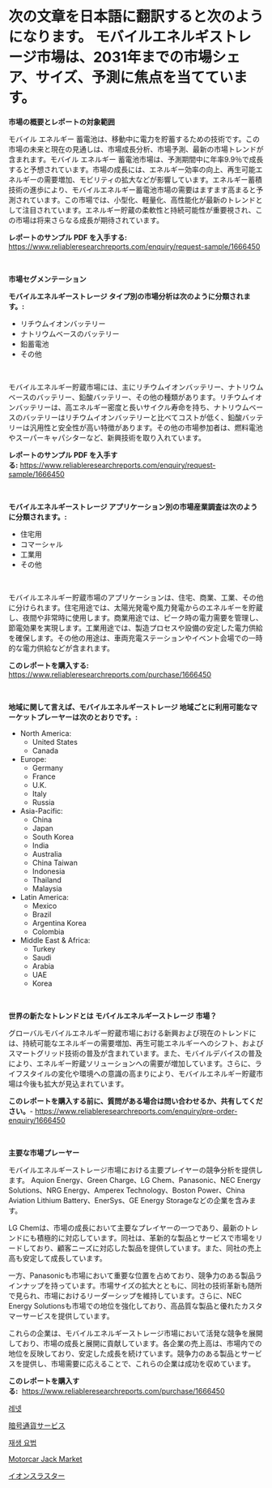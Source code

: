 <p><h1>次の文章を日本語に翻訳すると次のようになります。 モバイルエネルギストレージ市場は、2031年までの市場シェア、サイズ、予測に焦点を当てています。</h1></p><p><strong>市場の概要とレポートの対象範囲</strong></p>
<p><p>モバイル エネルギー 蓄電池は、移動中に電力を貯蓄するための技術です。この市場の未来と現在の見通しは、市場成長分析、市場予測、最新の市場トレンドが含まれます。モバイル エネルギー 蓄電池市場は、予測期間中に年率9.9％で成長すると予想されています。市場の成長には、エネルギー効率の向上、再生可能エネルギーの需要増加、モビリティの拡大などが影響しています。エネルギー蓄積技術の進歩により、モバイルエネルギー蓄電池市場の需要はますます高まると予測されています。この市場では、小型化、軽量化、高性能化が最新のトレンドとして注目されています。エネルギー貯蔵の柔軟性と持続可能性が重要視され、この市場は将来さらなる成長が期待されています。</p></p>
<p><strong>レポートのサンプル PDF を入手する:</strong> <a href="https://www.reliableresearchreports.com/enquiry/request-sample/1666450">https://www.reliableresearchreports.com/enquiry/request-sample/1666450</a></p>
<p>&nbsp;</p>
<p><strong>市場セグメンテーション</strong></p>
<p><strong>モバイルエネルギーストレージ タイプ別の市場分析は次のように分類されます。:</strong></p>
<p><ul><li>リチウムイオンバッテリー</li><li>ナトリウムベースのバッテリー</li><li>鉛蓄電池</li><li>その他</li></ul></p>
<p>&nbsp;</p>
<p><p>モバイルエネルギー貯蔵市場には、主にリチウムイオンバッテリー、ナトリウムベースのバッテリー、鉛酸バッテリー、その他の種類があります。リチウムイオンバッテリーは、高エネルギー密度と長いサイクル寿命を持ち、ナトリウムベースのバッテリーはリチウムイオンバッテリーと比べてコストが低く、鉛酸バッテリーは汎用性と安全性が高い特徴があります。その他の市場参加者は、燃料電池やスーパーキャパシターなど、新興技術を取り入れています。</p></p>
<p><strong>レポートのサンプル PDF を入手する:</strong>&nbsp;<a href="https://www.reliableresearchreports.com/enquiry/request-sample/1666450">https://www.reliableresearchreports.com/enquiry/request-sample/1666450</a></p>
<p>&nbsp;</p>
<p><strong> モバイルエネルギーストレージ アプリケーション別の市場産業調査は次のように分類されます。:</strong></p>
<p><ul><li>住宅用</li><li>コマーシャル</li><li>工業用</li><li>その他</li></ul></p>
<p>&nbsp;</p>
<p><p>モバイルエネルギー貯蔵市場のアプリケーションは、住宅、商業、工業、その他に分けられます。住宅用途では、太陽光発電や風力発電からのエネルギーを貯蔵し、夜間や非常時に使用します。商業用途では、ピーク時の電力需要を管理し、節電効果を実現します。工業用途では、製造プロセスや設備の安定した電力供給を確保します。その他の用途は、車両充電ステーションやイベント会場での一時的な電力供給などが含まれます。</p></p>
<p><strong>このレポートを購入する:</strong>&nbsp; <a href="https://www.reliableresearchreports.com/purchase/1666450">https://www.reliableresearchreports.com/purchase/1666450</a></p>
<p>&nbsp;</p>
<p><strong>地域に関して言えば、モバイルエネルギーストレージ 地域ごとに利用可能なマーケットプレーヤーは次のとおりです。:</strong></p>
<p><ul>
    <li>
        North America:
        <ul>
            <li>United States</li>
            <li>Canada</li>
        </ul>
    </li>
    <li>
        Europe:
        <ul>
            <li>Germany</li>
            <li>France</li>
            <li>U.K.</li>
            <li>Italy</li>
            <li>Russia</li>
        </ul>
    </li>
    <li>
        Asia-Pacific:
        <ul>
            <li>China</li>
            <li>Japan</li>
            <li>South Korea</li>
            <li>India</li>
            <li>Australia</li>
            <li>China Taiwan</li>
            <li>Indonesia</li>
            <li>Thailand</li>
            <li>Malaysia</li>
        </ul>
    </li>
    <li>
        Latin America:
        <ul>
            <li>Mexico</li>
            <li>Brazil</li>
            <li>Argentina Korea</li>
            <li>Colombia</li>
        </ul>
    </li>
    <li>
        Middle East & Africa:
        <ul>
            <li>Turkey</li>
            <li>Saudi</li>
            <li>Arabia</li>
            <li>UAE</li>
            <li>Korea</li>
        </ul>
    </li>
    </ul></p>
<p>&nbsp;</p>
<p><strong>世界の新たなトレンドとは モバイルエネルギーストレージ 市場？</strong></p>
<p><p>グローバルモバイルエネルギー貯蔵市場における新興および現在のトレンドには、持続可能なエネルギーの需要増加、再生可能エネルギーへのシフト、およびスマートグリッド技術の普及が含まれています。また、モバイルデバイスの普及により、エネルギー貯蔵ソリューションへの需要が増加しています。さらに、ライフスタイルの変化や環境への意識の高まりにより、モバイルエネルギー貯蔵市場は今後も拡大が見込まれています。</p></p>
<p><strong>このレポートを購入する前に、質問がある場合は問い合わせるか、共有してください。</strong>- <a href="https://www.reliableresearchreports.com/enquiry/pre-order-enquiry/1666450">https://www.reliableresearchreports.com/enquiry/pre-order-enquiry/1666450</a></p>
<p>&nbsp;</p>
<p><strong>主要な市場プレーヤー</strong></p>
<p><p>モバイルエネルギーストレージ市場における主要プレイヤーの競争分析を提供します。 Aquion Energy、Green Charge、LG Chem、Panasonic、NEC Energy Solutions、NRG Energy、Amperex Technology、Boston Power、China Aviation Lithium Battery、EnerSys、GE Energy Storageなどの企業を含みます。</p><p>LG Chemは、市場の成長において主要なプレイヤーの一つであり、最新のトレンドにも積極的に対応しています。同社は、革新的な製品とサービスで市場をリードしており、顧客ニーズに対応した製品を提供しています。また、同社の売上高も安定して成長しています。</p><p>一方、Panasonicも市場において重要な位置を占めており、競争力のある製品ラインナップを持っています。市場サイズの拡大とともに、同社の技術革新も随所で見られ、市場におけるリーダーシップを維持しています。さらに、NEC Energy Solutionsも市場での地位を強化しており、高品質な製品と優れたカスタマーサービスを提供しています。</p><p>これらの企業は、モバイルエネルギーストレージ市場において活発な競争を展開しており、市場の成長と展開に貢献しています。各企業の売上高は、市場内での地位を反映しており、安定した成長を続けています。競争力のある製品とサービスを提供し、市場需要に応えることで、これらの企業は成功を収めています。</p></p>
<p><strong>このレポートを購入する:</strong>&nbsp;&nbsp;<a href="https://www.reliableresearchreports.com/purchase/1666450">https://www.reliableresearchreports.com/purchase/1666450</a></p>
<p><p><a href="https://github.com/vsr06p4p49/Market-Research-Report-List-1/blob/main/637843513016.md">레넷</a></p><p><a href="https://github.com/cbigkbh02719/Market-Research-Report-List-1/blob/main/316142113992.md">暗号通貨サービス</a></p><p><a href="https://github.com/oajzkywllm460/Market-Research-Report-List-1/blob/main/738832813015.md">재생 요법</a></p><p><a href="https://issuu.com/reportprime-2/docs/motorcar-jack-market-size-2030.pptx">Motorcar Jack Market</a></p><p><a href="https://github.com/ReganWisoky2023/Market-Research-Report-List-1/blob/main/336459713993.md">イオンスラスター</a></p></p>